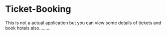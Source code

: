 # Ticket-Booking
This is not a actual application but you can view some details of tickets and book hotels also.........
